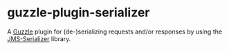 # guzzle-plugin-serializer

A [Guzzle](http://guzzlephp.org/) plugin for (de-)serializing requests and/or responses by using the [JMS-Serializer](http://jmsyst.com/libs/serializer) library.


